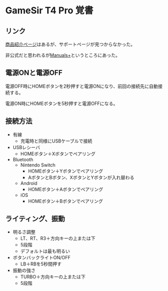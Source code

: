 # GameSir T4 Pro 覚書

## リンク

[商品紹介ページ](https://www.gamesir.hk/products/gamesir-t4-pro)はあるが、サポートページが見つからなかった。

非公式だと思われるが[Manuals+](https://manuals.plus/ja/gamesir/t4-pro-wireless-controller-manual)というところにあった。

## 電源ONと電源OFF

電源OFF時にHOMEボタンを2秒押すと電源ONになり、前回の接続先に自動接続する。

電源ON時にHOMEボタンを5秒押すと電源OFFになる。

## 接続方法

- 有線
    - 充電時と同様にUSBケーブルで接続
- USBレシーバ
    - HOMEボタン＋Xボタンでペアリング
- Bluetooth
    - Nintendo Switch
        - HOMEボタン＋Yボタンでペアリング
        - AボタンとBボタン、XボタンとYボタンが入れ替わる
    - Android
        - HOMEボタン＋Aボタンでペアリング
    - iOS
        - HOMEボタン＋Bボタンでペアリング

## ライティング、振動

- 明るさ調整
    - LT、RT、R3＋方向キーの上または下
    - 5段階
    - デフォルトは最も明るい
- ボタンバックライトON/OFF
  - LB＋RBを5秒間押す
- 振動の強さ
    - TURBO＋方向キーの上または下
    - 5段階

